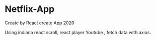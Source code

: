 # Netflix-App
Create by React create App 2020

Using indiana react scroll, react player Youtube , fetch data with axios.
